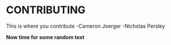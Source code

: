 # CONTRIBUTING

This is where you contribute
-Cameron Joerger
-Nicholas Persley

**Now time for some random text**
